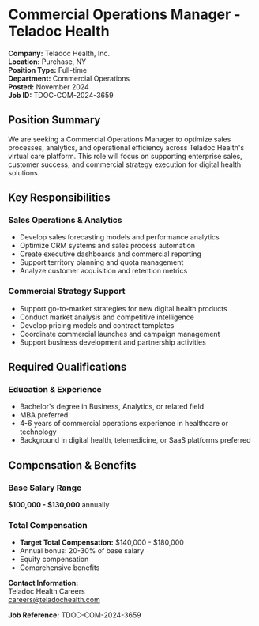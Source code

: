 # Commercial Operations Manager - Teladoc Health

**Company:** Teladoc Health, Inc.  
**Location:** Purchase, NY  
**Position Type:** Full-time  
**Department:** Commercial Operations  
**Posted:** November 2024  
**Job ID:** TDOC-COM-2024-3659  

## Position Summary

We are seeking a Commercial Operations Manager to optimize sales processes, analytics, and operational efficiency across Teladoc Health's virtual care platform. This role will focus on supporting enterprise sales, customer success, and commercial strategy execution for digital health solutions.

## Key Responsibilities

### Sales Operations & Analytics
- Develop sales forecasting models and performance analytics
- Optimize CRM systems and sales process automation
- Create executive dashboards and commercial reporting
- Support territory planning and quota management
- Analyze customer acquisition and retention metrics

### Commercial Strategy Support
- Support go-to-market strategies for new digital health products
- Conduct market analysis and competitive intelligence
- Develop pricing models and contract templates
- Coordinate commercial launches and campaign management
- Support business development and partnership activities

## Required Qualifications

### Education & Experience
- Bachelor's degree in Business, Analytics, or related field
- MBA preferred
- 4-6 years of commercial operations experience in healthcare or technology
- Background in digital health, telemedicine, or SaaS platforms preferred

## Compensation & Benefits

### Base Salary Range
**$100,000 - $130,000** annually

### Total Compensation
- **Target Total Compensation:** $140,000 - $180,000
- Annual bonus: 20-30% of base salary
- Equity compensation
- Comprehensive benefits

**Contact Information:**  
Teladoc Health Careers  
careers@teladochealth.com  

**Job Reference:** TDOC-COM-2024-3659